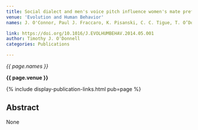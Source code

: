 ```yaml
---
title: Social dialect and men's voice pitch influence women's mate preferences
venue: 'Evolution and Human Behavior'
names: J. O'Connor, Paul J. Fraccaro, K. Pisanski, C. C. Tigue, T. O’Donnell, D. Feinberg

link: https://doi.org/10.1016/J.EVOLHUMBEHAV.2014.05.001
author: Timothy J. O'Donnell
categories: Publications

---
```


*{{ page.names }}*

**{{ page.venue }}**

{% include display-publication-links.html pub=page %}

## Abstract

None